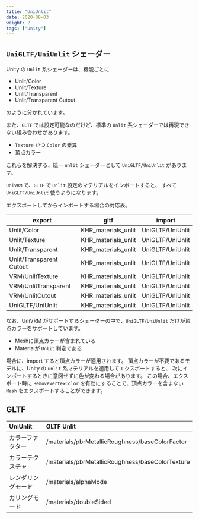 ```yaml
---
title: "UniUnlit"
date: 2020-08-03
weight: 2
tags: ["unity"]
---
```


## `UniGLTF/UniUnlit` シェーダー

Unity の `Unlit` 系シェーダーは、機能ごとに

* Unlit/Color
* Unlit/Texture
* Unlit/Transparent
* Unlit/Transparent Cutout

のように分かれています。

また、`GLTF` では設定可能なのだけど、標準の `Unlit` 系シェーダーでは再現できない組み合わせがあります。

* `Texture` かつ `Color` の乗算
* 頂点カラー

これらを解決する、統一 `unlit` シェーダーとして `UniGLTF/UniUnlit` があります。

`UniVRM` で、`GLTF` で `Unlit` 設定のマテリアルをインポートすると、
すべて `UniGLTF/UniUnlit` 使うようになります。

エクスポートしてからインポートする場合の対応表。

| export                     | gltf                                 | import                     |
|----------------------------|--------------------------------------|----------------------------|
| Unlit/Color                | KHR_materials_unlit                  | UniGLTF/UniUnlit           |
| Unlit/Texture              | KHR_materials_unlit                  | UniGLTF/UniUnlit           |
| Unlit/Transparent          | KHR_materials_unlit                  | UniGLTF/UniUnlit           |
| Unlit/Transparent Cutout   | KHR_materials_unlit                  | UniGLTF/UniUnlit           |
| VRM/UnlitTexture           | KHR_materials_unlit                  | UniGLTF/UniUnlit           |
| VRM/UnlitTransparent       | KHR_materials_unlit                  | UniGLTF/UniUnlit           |
| VRM/UnlitCutout            | KHR_materials_unlit                  | UniGLTF/UniUnlit           |
| UniGLTF/UniUnlit           | KHR_materials_unlit                  | UniGLTF/UniUnlit           |

なお、UniVRM がサポートするシェーダーの中で、`UniGLTF/UniUnlit` だけが頂点カラーをサポートしています。

* Meshに頂点カラーが含まれている
* Materialが `Unlit` 判定である

場合に、import すると頂点カラーが適用されます。
頂点カラーが不要であるモデルに、Unity の `unlit` 系マテリアルを適用してエクスポートすると、
次にインポートするときに意図せずに色が変わる場合があります。
この場合、エクスポート時に `RemoveVertexColor` を有効にすることで、頂点カラーを含まない `Mesh` をエクスポートすることができます。

## GLTF

| UniUnlit            | GLTF Unlit                                               |
|:--------------------|:---------------------------------------------------------|
| カラーファクター     | /materials/pbrMetallicRoughness/baseColorFactor          |
| カラーテクスチャ    | /materials/pbrMetallicRoughness/baseColorTexture          |
| レンダリングモード   | /materials/alphaMode                                     |
| カリングモード       | /materials/doubleSided                                   |

